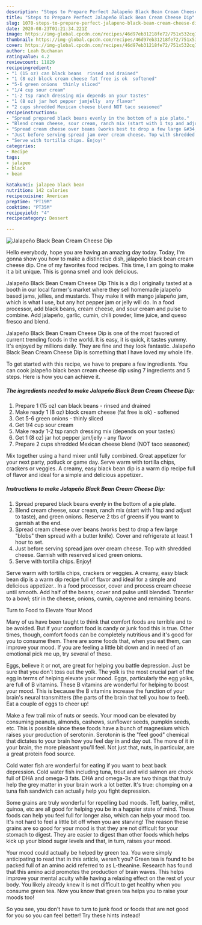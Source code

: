 ```yaml
---
description: "Steps to Prepare Perfect Jalapeño Black Bean Cream Cheese Dip"
title: "Steps to Prepare Perfect Jalapeño Black Bean Cream Cheese Dip"
slug: 1070-steps-to-prepare-perfect-jalapeno-black-bean-cream-cheese-dip
date: 2020-08-23T01:21:34.221Z
image: https://img-global.cpcdn.com/recipes/46d97eb31218fe72/751x532cq70/jalapeno-black-bean-cream-cheese-dip-recipe-main-photo.jpg
thumbnail: https://img-global.cpcdn.com/recipes/46d97eb31218fe72/751x532cq70/jalapeno-black-bean-cream-cheese-dip-recipe-main-photo.jpg
cover: https://img-global.cpcdn.com/recipes/46d97eb31218fe72/751x532cq70/jalapeno-black-bean-cream-cheese-dip-recipe-main-photo.jpg
author: Leah Buchanan
ratingvalue: 4.2
reviewcount: 11829
recipeingredient:
- "1 (15 oz) can black beans  rinsed and drained"
- "1 (8 oz) block cream cheese fat free is ok  softened"
- "5-6 green onions  thinly sliced"
- "1/4 cup sour cream"
- "1-2 tsp ranch dressing mix depends on your tastes"
- "1 (8 oz) jar hot pepper jamjelly  any flavor"
- "2 cups shredded Mexican cheese blend NOT taco seasoned"
recipeinstructions:
- "Spread prepared black beans evenly in the bottom of a pie plate."
- "Blend cream cheese, sour cream, ranch mix (start with 1 tsp and adjust to taste), and green onions. Reserve 2 tbs of greens if you want to garnish at the end."
- "Spread cream cheese over beans (works best to drop a few large &#34;blobs&#34; then spread with a butter knife). Cover and refrigerate at least 1 hour to set."
- "Just before serving spread jam over cream cheese. Top with shredded cheese. Garnish with reserved sliced green onions."
- "Serve with tortilla chips. Enjoy!"
categories:
- Recipe
tags:
- jalapeo
- black
- bean

katakunci: jalapeo black bean 
nutrition: 142 calories
recipecuisine: American
preptime: "PT19M"
cooktime: "PT35M"
recipeyield: "4"
recipecategory: Dessert

---
```



![Jalapeño Black Bean Cream Cheese Dip](https://img-global.cpcdn.com/recipes/46d97eb31218fe72/751x532cq70/jalapeno-black-bean-cream-cheese-dip-recipe-main-photo.jpg)

Hello everybody, hope you are having an amazing day today. Today, I'm gonna show you how to make a distinctive dish, jalapeño black bean cream cheese dip. One of my favorites food recipes. This time, I am going to make it a bit unique. This is gonna smell and look delicious.

Jalapeño Black Bean Cream Cheese Dip This is a dip I originally tasted at a booth in our local farmer&#39;s market where they sell homemade jalapeño based jams, jellies, and mustards. They make it with mango jalapeño jam, which is what I use, but any hot pepper jam or jelly will do. In a food processor, add black beans, cream cheese, and sour cream and pulse to combine. Add jalapeño, garlic, cumin, chili powder, lime juice, and queso fresco and blend.

Jalapeño Black Bean Cream Cheese Dip is one of the most favored of current trending foods in the world. It is easy, it is quick, it tastes yummy. It's enjoyed by millions daily. They are fine and they look fantastic. Jalapeño Black Bean Cream Cheese Dip is something that I have loved my whole life.


To get started with this recipe, we have to prepare a few ingredients. You can cook jalapeño black bean cream cheese dip using 7 ingredients and 5 steps. Here is how you can achieve it.

<!--inarticleads1-->

##### The ingredients needed to make Jalapeño Black Bean Cream Cheese Dip:

1. Prepare 1 (15 oz) can black beans - rinsed and drained
1. Make ready 1 (8 oz) block cream cheese (fat free is ok) - softened
1. Get 5-6 green onions - thinly sliced
1. Get 1/4 cup sour cream
1. Make ready 1-2 tsp ranch dressing mix (depends on your tastes)
1. Get 1 (8 oz) jar hot pepper jam/jelly - any flavor
1. Prepare 2 cups shredded Mexican cheese blend (NOT taco seasoned)


Mix together using a hand mixer until fully combined. Great appetizer for your next party, potluck or game day. Serve warm with tortilla chips, crackers or veggies. A creamy, easy black bean dip is a warm dip recipe full of flavor and ideal for a simple and delicious appetizer.. 

<!--inarticleads2-->

##### Instructions to make Jalapeño Black Bean Cream Cheese Dip:

1. Spread prepared black beans evenly in the bottom of a pie plate.
1. Blend cream cheese, sour cream, ranch mix (start with 1 tsp and adjust to taste), and green onions. Reserve 2 tbs of greens if you want to garnish at the end.
1. Spread cream cheese over beans (works best to drop a few large &#34;blobs&#34; then spread with a butter knife). Cover and refrigerate at least 1 hour to set.
1. Just before serving spread jam over cream cheese. Top with shredded cheese. Garnish with reserved sliced green onions.
1. Serve with tortilla chips. Enjoy!


Serve warm with tortilla chips, crackers or veggies. A creamy, easy black bean dip is a warm dip recipe full of flavor and ideal for a simple and delicious appetizer.. In a food processor, cover and process cream cheese until smooth. Add half of the beans; cover and pulse until blended. Transfer to a bowl; stir in the cheese, onions, cumin, cayenne and remaining beans. 

Turn to Food to Elevate Your Mood


Many of us have been taught to think that comfort foods are terrible and to be avoided. But if your comfort food is candy or junk food this is true. Other times, though, comfort foods can be completely nutritious and it's good for you to consume them. There are some foods that, when you eat them, can improve your mood. If you are feeling a little bit down and in need of an emotional pick me up, try several of these.

Eggs, believe it or not, are great for helping you battle depression. Just be sure that you don't toss out the yolk. The yolk is the most crucial part of the egg in terms of helping elevate your mood. Eggs, particularly the egg yolks, are full of B vitamins. These B vitamins are wonderful for helping to boost your mood. This is because the B vitamins increase the function of your brain's neural transmitters (the parts of the brain that tell you how to feel). Eat a couple of eggs to cheer up!

Make a few trail mix of nuts or seeds. Your mood can be elevated by consuming peanuts, almonds, cashews, sunflower seeds, pumpkin seeds, etc. This is possible since these foods have a bunch of magnesium which raises your production of serotonin. Serotonin is the "feel good" chemical that dictates to your brain how you feel day in and day out. The more of it in your brain, the more pleasant you'll feel. Not just that, nuts, in particular, are a great protein food source.

Cold water fish are wonderful for eating if you want to beat back depression. Cold water fish including tuna, trout and wild salmon are chock full of DHA and omega-3 fats. DHA and omega-3s are two things that truly help the grey matter in your brain work a lot better. It's true: chomping on a tuna fish sandwich can actually help you fight depression. 

Some grains are truly wonderful for repelling bad moods. Teff, barley, millet, quinoa, etc are all good for helping you be in a happier state of mind. These foods can help you feel full for longer also, which can help your mood too. It's not hard to feel a little bit off when you are starving! The reason these grains are so good for your mood is that they are not difficult for your stomach to digest. They are easier to digest than other foods which helps kick up your blood sugar levels and that, in turn, raises your mood.

Your mood could actually be helped by green tea. You were simply anticipating to read that in this article, weren't you? Green tea is found to be packed full of an amino acid referred to as L-theanine. Research has found that this amino acid promotes the production of brain waves. This helps improve your mental acuity while having a relaxing effect on the rest of your body. You likely already knew it is not difficult to get healthy when you consume green tea. Now you know that green tea helps you to raise your moods too!

So you see, you don't have to turn to junk food or foods that are not good for you so you can feel better! Try  these hints  instead!

